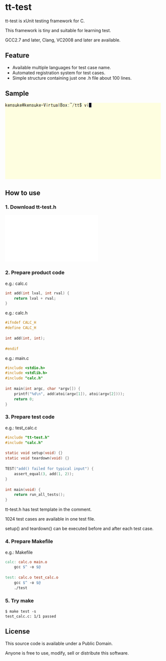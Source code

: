 # tt-test
tt-test is xUnit testing framework for C.

This framework is tiny and suitable for learning test.

GCC2.7 and later, Clang, VC2008 and later are available.

## Feature
* Available multiple languages for test case name.
* Automated registration system for test cases.
* Simple structure containing just one .h file about 100 lines.

## Sample
![Sample](sample.gif)

## How to use
### 1. Download tt-test.h
![tt-test.h](tt-test.h)

### 2. Prepare product code
e.g.: calc.c
```c
int add(int lval, int rval) {
	return lval + rval;
}
```

e.g.: calc.h
```c
#ifndef CALC_H
#define CALC_H

int add(int, int);

#endif
```

e.g.: main.c
```c
#include <stdio.h>
#include <stdlib.h>
#include "calc.h"

int main(int argc, char *argv[]) {
	printf("%d\n", add(atoi(argv[1]), atoi(argv[2])));
	return 0;
}
```

### 3. Prepare test code
e.g.: test_calc.c
```c
#include "tt-test.h"
#include "calc.h"

static void setup(void) {}
static void teardown(void) {}

TEST("add() failed for typical input") {
	assert_equal(3, add(1, 2));
}

int main(void) {
	return run_all_tests();
}
```

tt-test.h has test template in the comment.

1024 test cases are available in one test file.

setup() and teardown() can be executed before and after each test case.

### 4. Prepare Makefile
e.g.: Makefile
```Makefile
calc: calc.o main.o
	gcc $^ -o $@

test: calc.o test_calc.o
	gcc $^ -o $@
	./test
```

### 5. Try make
```
$ make test -s
test_calc.c: 1/1 passed
```

## License
This source code is available under a Public Domain.

Anyone is free to use, modify, sell or distribute this software.


